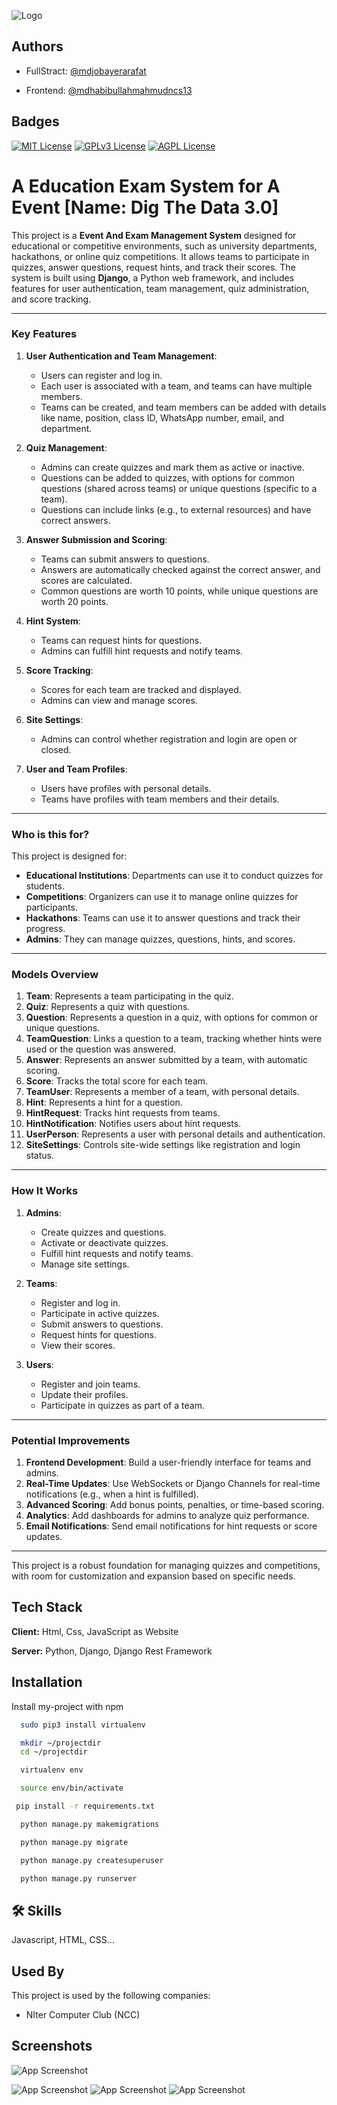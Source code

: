 
![Logo](https://i.ibb.co.com/1tmQBn2K/Whats-App-Image-2025-02-13-at-2-11-59-PM.jpg)


## Authors

- FullStract: [@mdjobayerarafat](https://github.com/mdjobayerarafat)

- Frontend: [@mdhabibullahmahmudncs13](https://github.com/mdhabibullahmahmudncs13)
## Badges


[![MIT License](https://img.shields.io/badge/License-MIT-green.svg)]()
[![GPLv3 License](https://img.shields.io/badge/License-GPL%20v3-yellow.svg)]()
[![AGPL License](https://img.shields.io/badge/license-AGPL-blue.svg)]()


# A Education Exam System for A Event [Name: Dig The Data 3.0]

This project is a **Event And Exam Management System** designed for educational or competitive environments, such as university departments, hackathons, or online quiz competitions. It allows teams to participate in quizzes, answer questions, request hints, and track their scores. The system is built using **Django**, a Python web framework, and includes features for user authentication, team management, quiz administration, and score tracking.

---

### **Key Features**
1. **User Authentication and Team Management**:
   - Users can register and log in.
   - Each user is associated with a team, and teams can have multiple members.
   - Teams can be created, and team members can be added with details like name, position, class ID, WhatsApp number, email, and department.

2. **Quiz Management**:
   - Admins can create quizzes and mark them as active or inactive.
   - Questions can be added to quizzes, with options for common questions (shared across teams) or unique questions (specific to a team).
   - Questions can include links (e.g., to external resources) and have correct answers.

3. **Answer Submission and Scoring**:
   - Teams can submit answers to questions.
   - Answers are automatically checked against the correct answer, and scores are calculated.
   - Common questions are worth 10 points, while unique questions are worth 20 points.

4. **Hint System**:
   - Teams can request hints for questions.
   - Admins can fulfill hint requests and notify teams.

5. **Score Tracking**:
   - Scores for each team are tracked and displayed.
   - Admins can view and manage scores.

6. **Site Settings**:
   - Admins can control whether registration and login are open or closed.

7. **User and Team Profiles**:
   - Users have profiles with personal details.
   - Teams have profiles with team members and their details.

---

### **Who is this for?**
This project is designed for:
- **Educational Institutions**: Departments can use it to conduct quizzes for students.
- **Competitions**: Organizers can use it to manage online quizzes for participants.
- **Hackathons**: Teams can use it to answer questions and track their progress.
- **Admins**: They can manage quizzes, questions, hints, and scores.

---

### **Models Overview**
1. **Team**: Represents a team participating in the quiz.
2. **Quiz**: Represents a quiz with questions.
3. **Question**: Represents a question in a quiz, with options for common or unique questions.
4. **TeamQuestion**: Links a question to a team, tracking whether hints were used or the question was answered.
5. **Answer**: Represents an answer submitted by a team, with automatic scoring.
6. **Score**: Tracks the total score for each team.
7. **TeamUser**: Represents a member of a team, with personal details.
8. **Hint**: Represents a hint for a question.
9. **HintRequest**: Tracks hint requests from teams.
10. **HintNotification**: Notifies users about hint requests.
11. **UserPerson**: Represents a user with personal details and authentication.
12. **SiteSettings**: Controls site-wide settings like registration and login status.

---

### **How It Works**
1. **Admins**:
   - Create quizzes and questions.
   - Activate or deactivate quizzes.
   - Fulfill hint requests and notify teams.
   - Manage site settings.

2. **Teams**:
   - Register and log in.
   - Participate in active quizzes.
   - Submit answers to questions.
   - Request hints for questions.
   - View their scores.

3. **Users**:
   - Register and join teams.
   - Update their profiles.
   - Participate in quizzes as part of a team.

---

### **Potential Improvements**
1. **Frontend Development**: Build a user-friendly interface for teams and admins.
2. **Real-Time Updates**: Use WebSockets or Django Channels for real-time notifications (e.g., when a hint is fulfilled).
3. **Advanced Scoring**: Add bonus points, penalties, or time-based scoring.
4. **Analytics**: Add dashboards for admins to analyze quiz performance.
5. **Email Notifications**: Send email notifications for hint requests or score updates.

---

This project is a robust foundation for managing quizzes and competitions, with room for customization and expansion based on specific needs.


## Tech Stack

**Client:** Html, Css, JavaScript as Website

**Server:** Python, Django, Django Rest Framework


## Installation

Install my-project with npm

```bash
  sudo pip3 install virtualenv
```

```bash
  mkdir ~/projectdir
  cd ~/projectdir
```
```bash
  virtualenv env

```
```bash
  source env/bin/activate

```
```bash
 pip install -r requirements.txt
```
```bash
  python manage.py makemigrations
```
```bash
  python manage.py migrate
```
```bash
  python manage.py createsuperuser
```
```bash
  python manage.py runserver
```
## 🛠 Skills
Javascript, HTML, CSS...


## Used By

This project is used by the following companies:

- NIter Computer Club (NCC)


## Screenshots

![App Screenshot](https://i.ibb.co.com/7dDdVmsF/Screenshot-2025-02-13-13-49-11.png)

![App Screenshot](https://i.ibb.co.com/HTsfWmFh/Screenshot-2025-02-13-13-49-35.png)
![App Screenshot](https://i.ibb.co.com/sprZzHbj/Screenshot-2025-02-13-13-50-15.png)
![App Screenshot](https://i.ibb.co.com/fYKtLJf2/Screenshot-2025-02-13-13-50-32.png)





